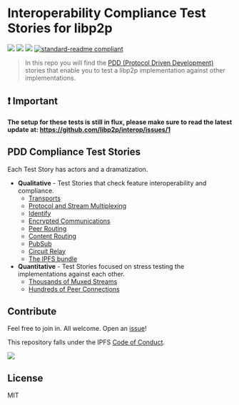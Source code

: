 # Interoperability Compliance Test Stories for libp2p

[![](https://img.shields.io/badge/made%20by-Protocol%20Labs-blue.svg?style=flat-square)](http://ipn.io)
[![](https://img.shields.io/badge/project-libp2p-blue.svg?style=flat-square)](http://ipfs.io/)
[![](https://img.shields.io/badge/freenode-%23ipfs-blue.svg?style=flat-square)](http://webchat.freenode.net/?channels=%23ipfs)
[![standard-readme compliant](https://img.shields.io/badge/standard--readme-OK-green.svg?style=flat-square)](https://github.com/RichardLitt/standard-readme)

> In this repo you will find the [PDD (Protocol Driven Development)](https://github.com/ipfs/pdd) stories that enable you to test a libp2p implementation against other implementations.

## ❗️ Important

**The setup for these tests is still in flux, please make sure to read the latest update at: https://github.com/libp2p/interop/issues/1**

## PDD Compliance Test Stories

Each Test Story has actors and a dramatization.

- **Qualitative** - Test Stories that check feature interoperability and compliance.
  - [Transports](./PDD-TRANSPORTS.md)
  - [Protocol and Stream Multiplexing](./PDD-PROTOCOL-AND-STREAM-MULTIPLEXING.md)
  - [Identify](./PDD-IDENTIFY.md)
  - [Encrypted Communications](./PDD-ENCRYPTED-COMMUNICATIONS.md)
  - [Peer Routing](./PDD-PEER-ROUTING.md)
  - [Content Routing](./PDD-CONTENT-ROUTING.md)
  - [PubSub](./PDD-PUBSUB.md)
  - [Circuit Relay](./PDD-CIRCUIT-RELAY.md)
  - [The IPFS bundle](./PDD-THE-IPFS-BUNDLE.md)
- **Quantitative** - Test Stories focused on stress testing the implementations against each other.
  - [Thousands of Muxed Streams](./PDD-THOUSANDS-OF-MUXED-STREAMS.md)
  - [Hundreds of Peer Connections](./PDD-HUNDREDS-OF-PEER-CONNECTIONS.md)

## Contribute

Feel free to join in. All welcome. Open an [issue](https://github.com/ipfs/ipfs-interop/issues)!

This repository falls under the IPFS [Code of Conduct](https://github.com/ipfs/community/blob/master/code-of-conduct.md).

[![](https://cdn.rawgit.com/jbenet/contribute-ipfs-gif/master/img/contribute.gif)](https://github.com/ipfs/community/blob/master/contributing.md)

## License

MIT
